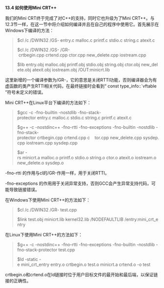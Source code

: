 **13.4 如何使用Mini CRT++**

我们的Mini CRT终于完成了对C++的支持，同时它也升级为了Mini CRT++。与12.3节一样，在这一节中将介绍如何编译并且在自己的程序中使用它。首先展示在Windows下编译的方法：

> $cl /c /DWIN32 /GS- entry.c malloc.c printf.c stdio.c string.c atexit.c  
>   
> $cl /c /DWIN32 /GS- /GR- crtbegin.cpp crtend.cpp ctor.cpp new_delete.cpp iostream.cpp  
>   
> $lib entry.obj malloc.obj printf.obj stdio.obj string.obj ctor.obj new_delete.obj atexit.obj iostream.obj /OUT:minicrt.lib  
>   

这里新增的一个编译参数为/GR-，它的意思是关闭RTTI功能，否则编译器会为有虚函数的类产生RTTI相关代码，在最终链接时会看到“ const type_info::`vftable ”符号未定义的错误。

Mini CRT++在Linux平台下编译的方法如下：

> $gcc -c -fno-builtin -nostdlib -fno-stack-protector entry.c malloc.c stdio.c string.c printf.c atexit.c  
>   
> $g++ -c -nostdinc++ -fno-rtti -fno-exceptions -fno-builtin -nostdlib -fno-stack-protector crtbegin.cpp crtend.cpp c    tor.cpp new_delete.cpp sysdep.cpp iostream.cpp sysdep.cpp  
>   
> $ar -rs minicrt.a malloc.o printf.o stdio.o string.o ctor.o atexit.o iostream.o new_delete.o sysdep.o  
>   

-fno-rtti 的作用与cl的/GR-作用一样，用于关闭RTTI。

-fno-exceptions 的作用用于关闭异常支持，否则GCC会产生异常支持代码，可能导致链接错误。

在Windows下使用Mini CRT++的方法如下：

> $cl /c /DWIN32 /GR- test.cpp  
>   
> $link test.obj minicrt.lib kernel32.lib /NODEFAULTLIB /entry:mini_crt_entry  
>   

在Linux下使用Mini CRT++的方法如下：

> $g++ -c -nostdinc++ -fno-rtti -fno-exceptions -fno-builtin -nostdlib -fno-stack-protector test.cpp  
>   
> $ld -static -e mini_crt_entry entry.o crtbegin.o test.o minicrt.a crtend.o -o test  
>   

crtbegin.o和crtend.o在ld链接时位于用户目标文件的最开始和最后端，以保证链接的正确性。